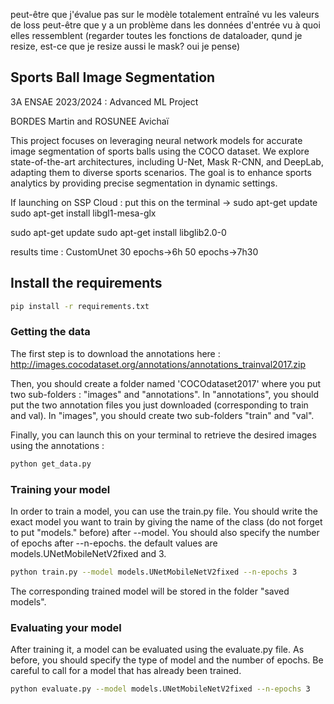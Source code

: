 peut-être que j'évalue pas sur le modèle totalement entraîné vu les valeurs de loss
peut-être que y a un problème dans les données d'entrée vu à quoi elles ressemblent (regarder toutes les fonctions de dataloader, qund je resize, est-ce que je resize aussi le mask? oui je pense)
## Sports Ball Image Segmentation

3A ENSAE 2023/2024 : Advanced ML Project

BORDES Martin and ROSUNEE Avichaï

This project focuses on leveraging neural network models for accurate image segmentation of sports balls using the COCO dataset. We explore state-of-the-art architectures, including U-Net, Mask R-CNN, and DeepLab, adapting them to diverse sports scenarios. The goal is to enhance sports analytics by providing precise segmentation in dynamic settings.

If launching on SSP Cloud : put this on the terminal -> 
sudo apt-get update
sudo apt-get install libgl1-mesa-glx

sudo apt-get update
sudo apt-get install libglib2.0-0

results time : CustomUnet 30 epochs->6h 50 epochs->7h30

## Install the requirements

```bash
pip install -r requirements.txt
```


### Getting the data

The first step is to download the annotations here : http://images.cocodataset.org/annotations/annotations_trainval2017.zip 

Then, you should create a folder named 'COCOdataset2017' where you put two sub-folders : "images" and "annotations". In "annotations", you should put the two annotation files you just downloaded (corresponding to train and val). In "images", you should create two sub-folders "train" and "val".

Finally, you can launch this on your terminal to retrieve the desired images using the annotations : 
```bash
python get_data.py
```


### Training your model

In order to train a model, you can use the train.py file. You should write the exact model you want to train by giving the name of the class (do not forget to put "models." before) after --model. You should also specify the number of epochs after --n-epochs. the default values are models.UNetMobileNetV2fixed and 3. 
```bash
python train.py --model models.UNetMobileNetV2fixed --n-epochs 3
```
The corresponding trained model will be stored in the folder "saved models".


### Evaluating your model
After training it, a model can be evaluated using the evaluate.py file. As before, you should specify the type of model and the number of epochs. Be careful to call for a model that has already been trained.
```bash
python evaluate.py --model models.UNetMobileNetV2fixed --n-epochs 3
```
